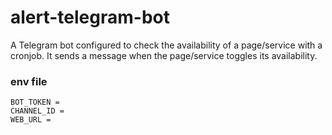 # alert-telegram-bot

A Telegram bot configured to check the availability of a page/service with a cronjob.
It sends a message when the page/service toggles its availability.

### env file

```
BOT_TOKEN =
CHANNEL_ID =
WEB_URL =
```
